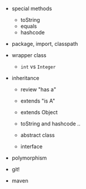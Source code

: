 
+ special methods 
   + toString
   + equals
   + hashcode 

+ package, import, classpath 

+ wrapper class
  + `int` vs `Integer`

+ inheritance
   + review "has a"
   + extends "is A"
 
   + extends Object
   + toString and hashcode .. 

   + abstract class 
   + interface 

+ polymorphism 

+ git!
+ maven 
